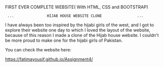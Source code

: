 
FIRST EVER COMPLETE WEBSITE( With HTML, CSS and BOOTSTRAP)

     ...               HIJAB HOUSE WEBSITE CLONE                ...

I have always been too inspired by the hijabi girls of the west, and I got to explore their website one day to which I loved the layout of
the website, because of this reason I made a clone of the Hijab house website. I couldn't be more proud to make one for the hijabi girls 
of Pakistan.

You can check the website here:

https://fatimayousif.github.io/Assignment4/
